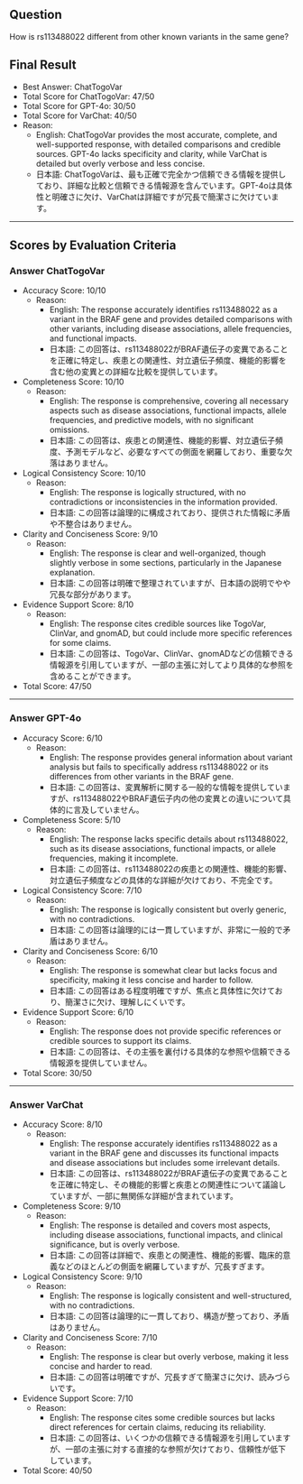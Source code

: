 ## Question

How is rs113488022 different from other known variants in the same gene?

## Final Result

- Best Answer: ChatTogoVar
- Total Score for ChatTogoVar: 47/50
- Total Score for GPT-4o: 30/50
- Total Score for VarChat: 40/50
- Reason:
  - English: ChatTogoVar provides the most accurate, complete, and well-supported response, with detailed comparisons and credible sources. GPT-4o lacks specificity and clarity, while VarChat is detailed but overly verbose and less concise.
  - 日本語: ChatTogoVarは、最も正確で完全かつ信頼できる情報を提供しており、詳細な比較と信頼できる情報源を含んでいます。GPT-4oは具体性と明確さに欠け、VarChatは詳細ですが冗長で簡潔さに欠けています。

---

## Scores by Evaluation Criteria

### Answer ChatTogoVar
- Accuracy Score: 10/10
  - Reason: 
    - English: The response accurately identifies rs113488022 as a variant in the BRAF gene and provides detailed comparisons with other variants, including disease associations, allele frequencies, and functional impacts.
    - 日本語: この回答は、rs113488022がBRAF遺伝子の変異であることを正確に特定し、疾患との関連性、対立遺伝子頻度、機能的影響を含む他の変異との詳細な比較を提供しています。
- Completeness Score: 10/10
  - Reason: 
    - English: The response is comprehensive, covering all necessary aspects such as disease associations, functional impacts, allele frequencies, and predictive models, with no significant omissions.
    - 日本語: この回答は、疾患との関連性、機能的影響、対立遺伝子頻度、予測モデルなど、必要なすべての側面を網羅しており、重要な欠落はありません。
- Logical Consistency Score: 10/10
  - Reason: 
    - English: The response is logically structured, with no contradictions or inconsistencies in the information provided.
    - 日本語: この回答は論理的に構成されており、提供された情報に矛盾や不整合はありません。
- Clarity and Conciseness Score: 9/10
  - Reason: 
    - English: The response is clear and well-organized, though slightly verbose in some sections, particularly in the Japanese explanation.
    - 日本語: この回答は明確で整理されていますが、日本語の説明でやや冗長な部分があります。
- Evidence Support Score: 8/10
  - Reason: 
    - English: The response cites credible sources like TogoVar, ClinVar, and gnomAD, but could include more specific references for some claims.
    - 日本語: この回答は、TogoVar、ClinVar、gnomADなどの信頼できる情報源を引用していますが、一部の主張に対してより具体的な参照を含めることができます。
- Total Score: 47/50

---

### Answer GPT-4o
- Accuracy Score: 6/10
  - Reason: 
    - English: The response provides general information about variant analysis but fails to specifically address rs113488022 or its differences from other variants in the BRAF gene.
    - 日本語: この回答は、変異解析に関する一般的な情報を提供していますが、rs113488022やBRAF遺伝子内の他の変異との違いについて具体的に言及していません。
- Completeness Score: 5/10
  - Reason: 
    - English: The response lacks specific details about rs113488022, such as its disease associations, functional impacts, or allele frequencies, making it incomplete.
    - 日本語: この回答は、rs113488022の疾患との関連性、機能的影響、対立遺伝子頻度などの具体的な詳細が欠けており、不完全です。
- Logical Consistency Score: 7/10
  - Reason: 
    - English: The response is logically consistent but overly generic, with no contradictions.
    - 日本語: この回答は論理的には一貫していますが、非常に一般的で矛盾はありません。
- Clarity and Conciseness Score: 6/10
  - Reason: 
    - English: The response is somewhat clear but lacks focus and specificity, making it less concise and harder to follow.
    - 日本語: この回答はある程度明確ですが、焦点と具体性に欠けており、簡潔さに欠け、理解しにくいです。
- Evidence Support Score: 6/10
  - Reason: 
    - English: The response does not provide specific references or credible sources to support its claims.
    - 日本語: この回答は、その主張を裏付ける具体的な参照や信頼できる情報源を提供していません。
- Total Score: 30/50

---

### Answer VarChat
- Accuracy Score: 8/10
  - Reason: 
    - English: The response accurately identifies rs113488022 as a variant in the BRAF gene and discusses its functional impacts and disease associations but includes some irrelevant details.
    - 日本語: この回答は、rs113488022がBRAF遺伝子の変異であることを正確に特定し、その機能的影響と疾患との関連性について議論していますが、一部に無関係な詳細が含まれています。
- Completeness Score: 9/10
  - Reason: 
    - English: The response is detailed and covers most aspects, including disease associations, functional impacts, and clinical significance, but is overly verbose.
    - 日本語: この回答は詳細で、疾患との関連性、機能的影響、臨床的意義などのほとんどの側面を網羅していますが、冗長すぎます。
- Logical Consistency Score: 9/10
  - Reason: 
    - English: The response is logically consistent and well-structured, with no contradictions.
    - 日本語: この回答は論理的に一貫しており、構造が整っており、矛盾はありません。
- Clarity and Conciseness Score: 7/10
  - Reason: 
    - English: The response is clear but overly verbose, making it less concise and harder to read.
    - 日本語: この回答は明確ですが、冗長すぎて簡潔さに欠け、読みづらいです。
- Evidence Support Score: 7/10
  - Reason: 
    - English: The response cites some credible sources but lacks direct references for certain claims, reducing its reliability.
    - 日本語: この回答は、いくつかの信頼できる情報源を引用していますが、一部の主張に対する直接的な参照が欠けており、信頼性が低下しています。
- Total Score: 40/50